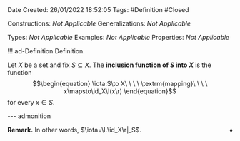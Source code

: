 <br />
<br />

Date Created: 26/01/2022 18:52:05
Tags: #Definition #Closed 

Constructions: _Not Applicable_
Generalizations: _Not Applicable_

Types: _Not Applicable_
Examples: _Not Applicable_ 
Properties: _Not Applicable_

!!! ad-Definition Definition.

Let $X$ be a set and fix $S\subseteq X$. The **inclusion function of $S$ into $X$** is the function
$$\begin{equation}
    \iota:S\to X\ \ \ \ \textrm{mapping}\ \ \ \ x\mapsto\id_X\l(x\r)
\end{equation}$$
for every $x\in S$.

--- admonition

**Remark.** In other words, $\iota=\l.\id_X\r|_S$.<span style="float:right;">$\blacklozenge$</span>
